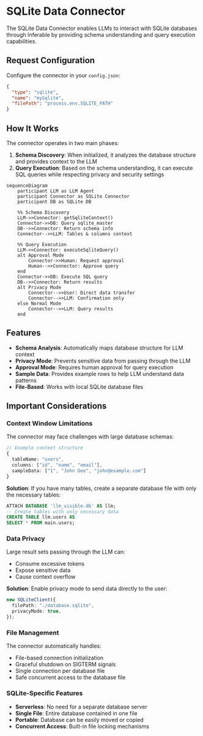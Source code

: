 # SQLite Data Connector

The SQLite Data Connector enables LLMs to interact with SQLite databases through Inferable by providing schema understanding and query execution capabilities.

## Request Configuration

Configure the connector in your `config.json`:

```json
{
  "type": "sqlite",
  "name": "mySqlite",
  "filePath": "process.env.SQLITE_PATH"
}
```

## How It Works

The connector operates in two main phases:

1. **Schema Discovery**: When initialized, it analyzes the database structure and provides context to the LLM
2. **Query Execution**: Based on the schema understanding, it can execute SQL queries while respecting privacy and security settings

```mermaid
sequenceDiagram
    participant LLM as LLM Agent
    participant Connector as SQLite Connector
    participant DB as SQLite DB

    %% Schema Discovery
    LLM->>Connector: getSqliteContext()
    Connector->>DB: Query sqlite_master
    DB-->>Connector: Return schema info
    Connector-->>LLM: Tables & columns context

    %% Query Execution
    LLM->>Connector: executeSqliteQuery()
    alt Approval Mode
        Connector->>Human: Request approval
        Human-->>Connector: Approve query
    end
    Connector->>DB: Execute SQL query
    DB-->>Connector: Return results
    alt Privacy Mode
        Connector-->>User: Direct data transfer
        Connector-->>LLM: Confirmation only
    else Normal Mode
        Connector-->>LLM: Query results
    end
```

## Features

- **Schema Analysis**: Automatically maps database structure for LLM context
- **Privacy Mode**: Prevents sensitive data from passing through the LLM
- **Approval Mode**: Requires human approval for query execution
- **Sample Data**: Provides example rows to help LLM understand data patterns
- **File-Based**: Works with local SQLite database files

## Important Considerations

### Context Window Limitations

The connector may face challenges with large database schemas:

```typescript
// Example context structure
{
  tableName: "users",
  columns: ["id", "name", "email"],
  sampleData: ["1", "John Doe", "john@example.com"]
}
```

**Solution**: If you have many tables, create a separate database file with only the necessary tables:

```sql
ATTACH DATABASE 'llm_visible.db' AS llm;
-- Create tables with only necessary data
CREATE TABLE llm.users AS
SELECT * FROM main.users;
```

### Data Privacy

Large result sets passing through the LLM can:

- Consume excessive tokens
- Expose sensitive data
- Cause context overflow

**Solution**: Enable privacy mode to send data directly to the user:

```typescript
new SQLiteClient({
  filePath: "./database.sqlite",
  privacyMode: true,
});
```

### File Management

The connector automatically handles:

- File-based connection initialization
- Graceful shutdown on SIGTERM signals
- Single connection per database file
- Safe concurrent access to the database file

### SQLite-Specific Features

- **Serverless**: No need for a separate database server
- **Single File**: Entire database contained in one file
- **Portable**: Database can be easily moved or copied
- **Concurrent Access**: Built-in file locking mechanisms

